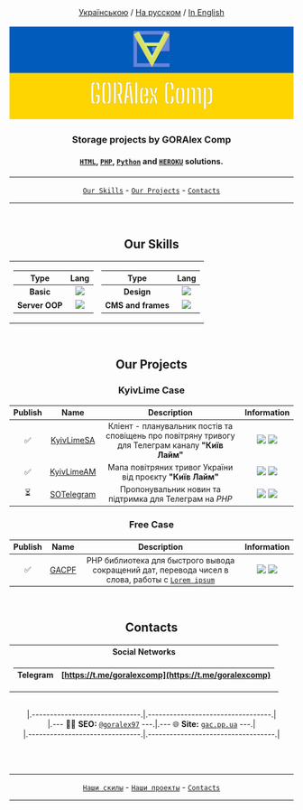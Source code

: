 <div align="center">
<a href="https://github.com/GORAlexComp/.github/blob/main/profile/README-uk.md">Українською</a> / <a href="https://github.com/GORAlexComp/.github/blob/main/profile/README.md">На русском</a> / <ins>In English</ins>
</div>

<br>

<div align="center">
	<img hight="100" src="https://github.com/GORAlexComp/.github/blob/main/profile/header.jpg?raw=true">
	<h3>Storage projects by <b>GORAlex Comp</b></h3>
	<h4><a Href="https://github.com/orgs/GORAlexComp/repositories?language=html&type=public"><code>HTML</code></a>, <a href="https://github.com/orgs/GORAlexComp/repositories?language=php&type=public"><code>PHP</code></a>, <a href="https://github.com/orgs/GORAlexComp/repositories?language=python&type=public"><code>Python</code></a> and <a href="https://heroku.com/"><code>HEROKU</code></a> solutions.</h4>
</div>

---
<div align="center">
<a href="https://github.com/GORAlexComp/.github/blob/main/profile/README-en.md#our-skills"><code>Our Skills</code></a> - <a href="https://github.com/GORAlexComp/.github/blob/main/profile/README-en.md#our-projects"><code>Our Projects</code></a> - <a href="https://github.com/GORAlexComp/.github/blob/main/profile/README-en.md#contacts"><code>Contacts</code></a>
</div>

---

<br>

<h2  align="center">Our Skills</h2>

<table align="center">
<tr><td>

| Type | Lang |
|:----:|:----:|
| **Basic** | [![](https://skillicons.dev/icons?i=html,css,scss,js,jquery)]() |
| **Server OOP** | [![](https://skillicons.dev/icons?i=php,python,java,nodejs)]() |

</td><td>

| Type | Lang |
|:----:|:----:|
| **Design** | [![](https://skillicons.dev/icons?i=photoshop,figma)]() |
| **CMS and frames** | [![](https://skillicons.dev/icons?i=wordpress)]() |

</td>
</tr>
</table>

<br>

<h2 align="center">Our Projects</h2>

<h3 align="center">KyivLime Case</h3>

| Publish | Name | Description | Information |
|:----------:|:--------:|:--------:|:----------:|
| ✅ | [KyivLimeSA](https://github.com/goralexcomp/KyivLimeSA) | Кліент - планувальник постів та сповіщень про повітряну тривогу для Телеграм каналу **"Київ Лайм"** | ![](https://img.shields.io/github/release/goralexcomp/KyivLimeSA.svg) ![](https://img.shields.io/github/issues/goralexcomp/KyivLimeSA.svg) |
| ✅ | [KyivLimeAM](https://github.com/goralexcomp/KyivLimeAM) | Мапа повітряних тривог України від проєкту **"Київ Лайм"** | ![](https://img.shields.io/github/release/goralexcomp/KyivLimeAM.svg) ![](https://img.shields.io/github/issues/goralexcomp/KyivLimeAM.svg) |
| ⏳ | [SOTelegram](https://github.com/goralexcomp/SOTelegram) | Пропонувальник новин та підтримка для Телеграм на _PHP_ | ![](https://img.shields.io/github/release/goralexcomp/SOTelegram.svg) ![](https://img.shields.io/github/issues/goralexcomp/SOTelegram.svg) |

<p></p>
<h3 align="center">Free Case</h3>

| Publish | Name | Description | Information |
|:----------:|:--------:|:--------:|:----------:|
| ✅ |  [GACPF](https://github.com/goralexcomp/gacpf) | PHP библиотека для быстрого вывода сокращений дат, перевода чисел в слова, работы с [`Lorem ipsum`](https://lipsum.com/) | ![](https://img.shields.io/github/release/goralexcomp/gacpf.svg) ![](https://img.shields.io/github/issues/goralexcomp/gacpf.svg) |

<br>

<h2 align="center">Contacts</h2>
<table align="center">

<tr><th>Social Networks</th></tr>

<tr><td>

| Telegram | [https://t.me/goralexcomp](https://t.me/goralexcomp) |
|:-------:|:-------:|

</td></tr>

</table>

<br>

<div align="center">
|.------------------------------.|.----------------------------------.| <br>
	|.--- 👨‍💻 <b>SEO:</b> <a href="https://github.com/goralex97" title="Github profile GorAlex97`s"><code>@goralex97</code></a> ---.|.--- 🌐 <b>Site:</b> <a href="https://gac.pp.ua" title="Site gac.pp.ua"><code>gac.pp.ua</code></a> ---.| 	<br>
	|.-------------------------------.|.-----------------------------------.|
</div>

<br><br>

---
<div align="center">
<a href="https://github.com/GORAlexComp#наши-скилы"><code>Наши скилы</code></a> - <a href="https://github.com/GORAlexComp#наши-проекты"><code>Наши проекты</code></a> - <a href="https://github.com/GORAlexComp#contacts"><code>Contacts</code></a>
</div>

---
